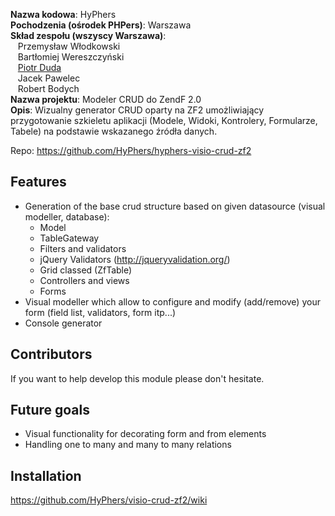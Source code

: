 **Nazwa kodowa**: HyPhers<br/>
**Pochodzenia (ośrodek PHPers)**: Warszawa<br/>
**Skład zespołu (wszyscy Warszawa)**: <br/>
  &nbsp;&nbsp;&nbsp;Przemysław Włodkowski<br/>
  &nbsp;&nbsp;&nbsp;Bartłomiej Wereszczyński<br/>
  &nbsp;&nbsp;&nbsp;[Piotr Duda](https://github.com/dudapiotr)<br/>
  &nbsp;&nbsp;&nbsp;Jacek Pawelec<br/>
  &nbsp;&nbsp;&nbsp;Robert Bodych  <br/>
**Nazwa projektu**: Modeler CRUD do ZendF 2.0<br/>
**Opis**: Wizualny generator CRUD oparty na ZF2 umożliwiający przygotowanie szkieletu aplikacji (Modele, Widoki, Kontrolery, Formularze, Tabele) na podstawie wskazanego źródła danych.<br/>

Repo: https://github.com/HyPhers/hyphers-visio-crud-zf2

Features
----------------
- Generation of the base crud structure based on given datasource (visual modeller, database):
  * Model
  * TableGateway
  * Filters and validators
  * jQuery Validators (http://jqueryvalidation.org/)
  * Grid classed (ZfTable)
  * Controllers and views
  * Forms
- Visual modeller which allow to configure and modify (add/remove) your form (field list, validators, form itp...)
- Console generator

Contributors
------------
If you want to help develop this module please don't hesitate. 


Future goals
----------------
- Visual functionality for decorating form and from elements
- Handling one to many and many to many relations


Installation
------------
https://github.com/HyPhers/visio-crud-zf2/wiki


